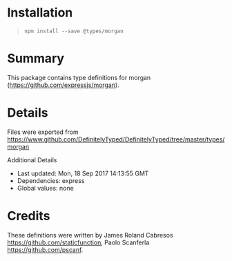# Installation
> `npm install --save @types/morgan`

# Summary
This package contains type definitions for morgan (https://github.com/expressjs/morgan).

# Details
Files were exported from https://www.github.com/DefinitelyTyped/DefinitelyTyped/tree/master/types/morgan

Additional Details
 * Last updated: Mon, 18 Sep 2017 14:13:55 GMT
 * Dependencies: express
 * Global values: none

# Credits
These definitions were written by James Roland Cabresos <https://github.com/staticfunction>, Paolo Scanferla <https://github.com/pscanf>.
